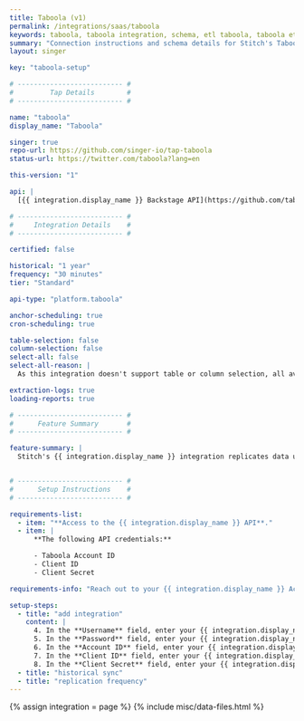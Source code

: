 ```yaml
---
title: Taboola (v1)
permalink: /integrations/saas/taboola
keywords: taboola, taboola integration, schema, etl taboola, taboola etl, taboola schema
summary: "Connection instructions and schema details for Stitch's Taboola integration."
layout: singer

key: "taboola-setup"

# -------------------------- #
#         Tap Details        #
# -------------------------- #

name: "taboola"
display_name: "Taboola"

singer: true
repo-url: https://github.com/singer-io/tap-taboola
status-url: https://twitter.com/taboola?lang=en

this-version: "1"

api: |
  [{{ integration.display_name }} Backstage API](https://github.com/taboola/Backstage-API){:target="new"}

# -------------------------- #
#     Integration Details    #
# -------------------------- #

certified: false

historical: "1 year"
frequency: "30 minutes"
tier: "Standard"

api-type: "platform.taboola"

anchor-scheduling: true
cron-scheduling: true

table-selection: false
column-selection: false
select-all: false
select-all-reason: |
  As this integration doesn't support table or column selection, all available tables and columns are automatically replicated.

extraction-logs: true
loading-reports: true

# -------------------------- #
#      Feature Summary       #
# -------------------------- #

feature-summary: |
  Stitch's {{ integration.display_name }} integration replicates data using the {{ integration.api | flatify | strip }}. Refer to the [Schema](#schema) section for a list of objects available for replication.


# -------------------------- #
#      Setup Instructions    #
# -------------------------- #

requirements-list:
  - item: "**Access to the {{ integration.display_name }} API**."
  - item: |
      **The following API credentials:**

      - Taboola Account ID
      - Client ID
      - Client Secret

requirements-info: "Reach out to your {{ integration.display_name }} Account Manager for assistance. Once you receive this information, you can continue with the setup."

setup-steps:
  - title: "add integration"
    content: |
      4. In the **Username** field, enter your {{ integration.display_name }} username. This user must have access to the {{ integration.display_name }} API.
      5. In the **Password** field, enter your {{ integration.display_name }} password.
      6. In the **Account ID** field, enter your {{ integration.display_name }} account ID.
      7. In the **Client ID** field, enter your {{ integration.display_name }} client ID.
      8. In the **Client Secret** field, enter your {{ integration.display_name }} client secret.
  - title: "historical sync"
  - title: "replication frequency"
---
```

{% assign integration = page %}
{% include misc/data-files.html %}